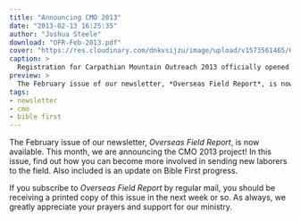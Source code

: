 ```yaml
---
title: "Announcing CMO 2013"
date: "2013-02-13 16:25:35"
author: "Joshua Steele"
download: "OFR-Feb-2013.pdf"
cover: "https://res.cloudinary.com/dnkvsijzu/image/upload/v1573561465/OFReport/2013-02-13-announcing-cmo-2013/cmo-2013-logo-photo-12-6_cpckv2.jpg"
caption: >
  Registration for Carpathian Mountain Outreach 2013 officially opened on February 4th. Read on to find out how you can be involved in building this year’s team of laborers for the harvest fields of Ukraine!
preview: >
  The February issue of our newsletter, *Overseas Field Report*, is now available. This month, we are announcing the CMO 2013 project! In this issue, find out how you can become more involved in sending new laborers to the field. Also included is an update on Bible First progress.
tags:
- newsletter
- cmo
- bible first
---
```


The February issue of our newsletter, *Overseas Field Report*, is now available. This month, we are announcing the CMO 2013 project! In this issue, find out how you can become more involved in sending new laborers to the field. Also included is an update on Bible First progress.

If you subscribe to *Overseas Field Report* by regular mail, you should be receiving a printed copy of this issue in the next week or so. As always, we greatly appreciate your prayers and support for our ministry.
